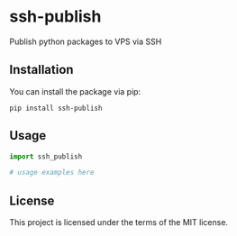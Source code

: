 # ssh-publish

Publish python packages to VPS via SSH

## Installation

You can install the package via pip:

```
pip install ssh-publish
```

## Usage

```python
import ssh_publish

# usage examples here
```

## License

This project is licensed under the terms of the MIT license.
